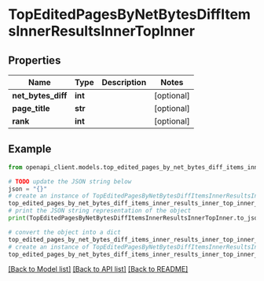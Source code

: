 # TopEditedPagesByNetBytesDiffItemsInnerResultsInnerTopInner


## Properties

Name | Type | Description | Notes
------------ | ------------- | ------------- | -------------
**net_bytes_diff** | **int** |  | [optional] 
**page_title** | **str** |  | [optional] 
**rank** | **int** |  | [optional] 

## Example

```python
from openapi_client.models.top_edited_pages_by_net_bytes_diff_items_inner_results_inner_top_inner import TopEditedPagesByNetBytesDiffItemsInnerResultsInnerTopInner

# TODO update the JSON string below
json = "{}"
# create an instance of TopEditedPagesByNetBytesDiffItemsInnerResultsInnerTopInner from a JSON string
top_edited_pages_by_net_bytes_diff_items_inner_results_inner_top_inner_instance = TopEditedPagesByNetBytesDiffItemsInnerResultsInnerTopInner.from_json(json)
# print the JSON string representation of the object
print(TopEditedPagesByNetBytesDiffItemsInnerResultsInnerTopInner.to_json())

# convert the object into a dict
top_edited_pages_by_net_bytes_diff_items_inner_results_inner_top_inner_dict = top_edited_pages_by_net_bytes_diff_items_inner_results_inner_top_inner_instance.to_dict()
# create an instance of TopEditedPagesByNetBytesDiffItemsInnerResultsInnerTopInner from a dict
top_edited_pages_by_net_bytes_diff_items_inner_results_inner_top_inner_from_dict = TopEditedPagesByNetBytesDiffItemsInnerResultsInnerTopInner.from_dict(top_edited_pages_by_net_bytes_diff_items_inner_results_inner_top_inner_dict)
```
[[Back to Model list]](../README.md#documentation-for-models) [[Back to API list]](../README.md#documentation-for-api-endpoints) [[Back to README]](../README.md)


